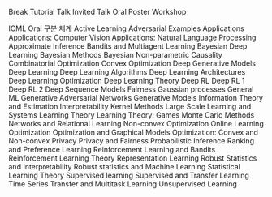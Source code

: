 Break
Tutorial
Talk
Invited Talk
Oral
Poster
Workshop

ICML Oral 구분 체계
Active Learning
Adversarial Examples
Applications
Applications: Computer Vision
Applications: Natural Language Processing
Approximate Inference
Bandits and Multiagent Learning
Bayesian Deep Learning
Bayesian Methods
Bayesian Non-parametric
Causality
Combinatorial Optimization
Convex Optimization
Deep Generative Models
Deep Learning
Deep Learning Algorithms
Deep Learning Architectures
Deep Learning Optimization
Deep Learning Theory
Deep RL
Deep RL 1
Deep RL 2
Deep Sequence Models
Fairness
Gaussian processes
General ML
Generative Adversarial Networks
Generative Models
Information Theory and Estimation
Interpretability
Kernel Methods
Large Scale Learning and Systems
Learning Theory
Learning Theory: Games
Monte Carlo Methods
Networks and Relational Learning
Non-convex Optimization
Online Learning
Optimization
Optimization and Graphical Models
Optimization: Convex and Non-convex
Privacy
Privacy and Fairness
Probabilistic Inference
Ranking and Preference Learning
Reinforcement Learning and Bandits
Reinforcement Learning Theory
Representation Learning
Robust Statistics and Interpretability
Robust statistics and Machine Learning
Statistical Learning Theory
Supervised learning
Supervised and Transfer Learning
Time Series
Transfer and Multitask Learning
Unsupervised Learning

